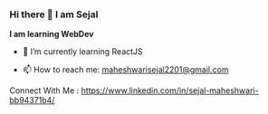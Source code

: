 ### Hi there 👋 I am Sejal 
**I am learning WebDev**

<!-- - 🔭 I’m currently working on  -->
- 🌱 I’m currently learning ReactJS
<!-- - 👯 I’m looking to collaborate on a project -->
<!-- - 🤔 I’m looking for help with ... -->
<!-- - 💬 Ask me about HTML,CS -->
- 📫 How to reach me: maheshwarisejal2201@gmail.com
<!-- - 😄 Pronouns:  -->
<!-- - ⚡ Fun fact:  -->

Connect With Me :
https://www.linkedin.com/in/sejal-maheshwari-bb94371b4/



